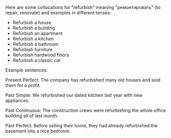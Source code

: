 Here are some collocations for "refurbish" meaning "ремонтировать" (to repair, renovate) and examples in different tenses:

- Refurbish a house
- Refurbish a building
- Refurbish an apartment
- Refurbish a kitchen
- Refurbish a bathroom
- Refurbish furniture
- Refurbish hardwood floors
- Refurbish a classic car

Example sentences:

Present Perfect:
The company has refurbished many old houses and sold them for a profit.

Past Simple:
We refurbished our dated kitchen last year with new appliances.

Past Continuous:
The construction crews were refurbishing the whole office building all of last month.

Past Perfect:
Before selling their home, they had already refurbished the basement into a nice bedroom.
